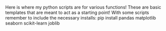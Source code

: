 Here is where my python scripts are for various functions! These are basic templates that are meant to act as a starting point!
With some scripts remember to include the necessary installs:
pip install pandas matplotlib seaborn scikit-learn joblib

